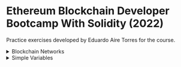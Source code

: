 # Ethereum Blockchain Developer Bootcamp With Solidity (2022)

Practice exercises developed by Eduardo Aire Torres for the course.

<details>
  <summary>Blockchain Networks</summary>

  ### [firstSmartContract.sol](./firstSmartContract.sol)

  - JavaScript VM(London) deploy 0xd9145CCE52D386f254917e481eB44e9943F39138
  
  ![JavaScript VM](./util/images/javaScriptVM.png)
  
  - Ropsten deploy [0x8346f00379d30Dc3bf7D069C96a65ec6B30ac0EF](https://ropsten.etherscan.io/address/0x8346f00379d30Dc3bf7D069C96a65ec6B30ac0EF)
  
  - Web3 Provider deploy 0x3dc61BFDa63a4FbA5C9bB5C20a99c97cecb90a9a
  
  ![JavaScript VM](./util/images/web3provider.png)
  
</details>

<details>
  <summary>Simple Variables</summary>
</details>
